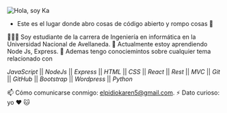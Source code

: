 ![Hola, soy Ka](https://user-images.githubusercontent.com/53590903/121248182-8309fd00-c879-11eb-8382-d1b6ebd5e7d3.png)

- Este es el lugar donde abro cosas de código abierto y rompo cosas 🤣

👩🏾‍💻 Soy estudiante de la carrera de Ingeniería en informática en la Universidad Nacional de Avellaneda. 
🌱 Actualmente estoy aprendiendo Node Js, Express. 
💬 Ademas tengo conociemintos sobre cualquier tema relacionado con

_JavaScript_ || _NodeJs_ || _Express_ || _HTML_ || _CSS_ || _React_ || _Rest_ || _MVC_ || _Git_ || _GitHub_ || _Bootstrap_ || _Wordpress_ || _Python_

📫 Cómo comunicarse conmigo: elpidiokaren5@gmail.com.
⚡ Dato curioso: yo ❤️ 🐱

